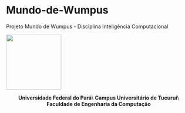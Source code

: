 # Mundo-de-Wumpus
Projeto Mundo de Wumpus - Disciplina Inteligência Computacional
<br>


<img src='https://drive.google.com/uc?export=view&id=1VeqsbkOWMdlzVugpKt0ozDY_FpeT5-L5' style="width:150px" />
<p ALIGN="center" >
<strong>Universidade Federal do Pará</strong>\
<strong>Campus Universitário de Tucuruí</strong>\
<strong>Faculdade de Engenharia da Computação</strong>
</p>
<br>
